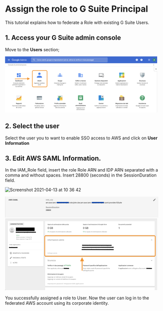 # Assign the role to G Suite Principal
This tutorial explains how to federate a Role with existing G Suite Users.

## 1. Access your G Suite admin console
Move to the **Users** section;

![](../../../images/tutorials/AWS/IAM_FEDERATED_ROLE/ASSIGN_ROLE_TO_GSUITE_PRINCIPAL-1.png)

## 2. Select the user
Select the user you to want to enable SSO access to AWS and click on **User Information**

## 3. Edit AWS SAML Information.
In the IAM_Role field, insert the role Role ARN and IDP ARN separated with a comma and without spaces. Insert 28800 (seconds) in the SessionDuration field.

<img width="1162" alt="Screenshot 2021-04-13 at 10 36 42" src="https://user-images.githubusercontent.com/9497292/114523675-c9115e80-9c44-11eb-8470-200c4055807d.png">


![](../../../images/tutorials/AWS/IAM_FEDERATED_ROLE/ASSIGN_ROLE_TO_GSUITE_PRINCIPAL-2.png)
![](../../../images/tutorials/AWS/IAM_FEDERATED_ROLE/ASSIGN_ROLE_TO_GSUITE_PRINCIPAL-3.png)

You successfully assigned a role to User.
Now the user can log in to the federated AWS account using its corporate identity.
